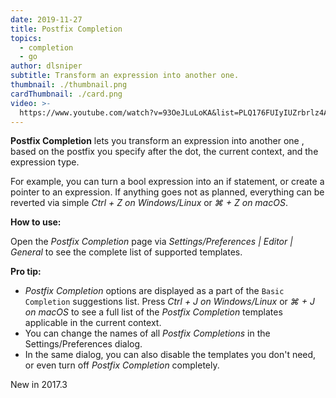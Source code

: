 ```yaml
---
date: 2019-11-27
title: Postfix Completion
topics:
  - completion
  - go
author: dlsniper
subtitle: Transform an expression into another one.
thumbnail: ./thumbnail.png
cardThumbnail: ./card.png
video: >-
  https://www.youtube.com/watch?v=93OeJLuLoKA&list=PLQ176FUIyIUZrbrlz4AY1V8VzBJKZyVlW&index=99
---
```


**Postfix Completion** lets you transform an expression into another one
, based on the postfix you specify after the dot, the current context, and the expression type.

For example, you can turn a bool expression into an if statement, or create a pointer to an expression. If anything goes not as planned, everything can be reverted via simple _Ctrl + Z on Windows/Linux_ or _⌘ + Z on macOS_.

**How to use:**

Open the _Postfix Completion_ page via _Settings/Preferences | Editor | General_ to see the complete list of supported templates.

**Pro tip:**

- _Postfix Completion_ options are displayed as a part of the `Basic Completion` suggestions list. Press _Ctrl + J on Windows/Linux_ or _⌘ + J on macOS_ to see a full list of the _Postfix Completion_ templates applicable in the current context.
- You can change the names of all _Postfix Completions_ in the Settings/Preferences dialog.
- In the same dialog, you can also disable the templates you don't need, or even turn off _Postfix Completion_ completely.

<span class="tag is-rounded">New in 2017.3</span>
